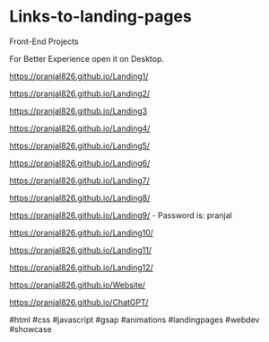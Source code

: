 # Links-to-landing-pages
Front-End Projects

For Better Experience open it on Desktop.

https://pranjal826.github.io/Landing1/

https://pranjal826.github.io/Landing2/

https://pranjal826.github.io/Landing3

https://pranjal826.github.io/Landing4/

https://pranjal826.github.io/Landing5/

https://pranjal826.github.io/Landing6/

https://pranjal826.github.io/Landing7/

https://pranjal826.github.io/Landing8/

https://pranjal826.github.io/Landing9/ - Password is: pranjal

https://pranjal826.github.io/Landing10/

https://pranjal826.github.io/Landing11/

https://pranjal826.github.io/Landing12/

https://pranjal826.github.io/Website/

https://pranjal826.github.io/ChatGPT/


#html #css #javascript #gsap #animations #landingpages #webdev #showcase


